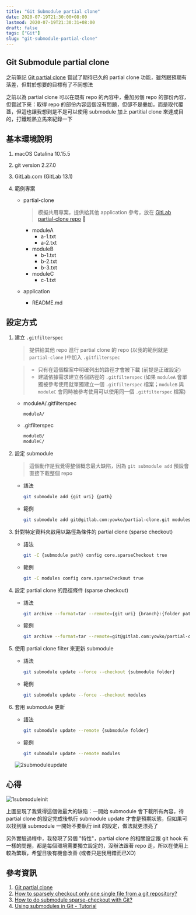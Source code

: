 ```yaml
---
title: "Git Submodule partial clone"
date: 2020-07-19T21:30:00+08:00
lastmod: 2020-07-19T21:30:31+08:00
draft: false
tags: ["Git"]
slug: "git-submodule-partial-clone"
---
```


## Git Submodule partial clone

之前筆記 [Git partial clone](https://blog.yowko.com/git-partial-clone) 嘗試了期待已久的 partial clone 功能，雖然跟預期有落差，但對於想要的目標有了不同想法

之前以為 partial clone 可以在既有 repo 的內容中，疉加另個 repo 的部份內容，但嘗試下來：取得 repo 的部份內容這個沒有問題，但卻不是疉加，而是取代覆蓋，但這也讓我想到是不是可以使用 submodule 加上 partitial clone 來達成目的，打鐵趁熱立馬來紀錄一下

## 基本環境說明

1. macOS Catalina 10.15.5
2. git version 2.27.0
3. GitLab.com (GitLab 13.1)
4. 範例專案

    - partial-clone

        > 模擬共用專案，提供給其他 application 參考，放在 [GitLab partial-clone repo](https://gitlab.com/yowko/partial-clone) 

        - moduleA
            - a-1.txt
            - a-2.txt
        - moduleB
            - b-1.txt
            - b-2.txt
            - b-3.txt
        - moduleC
            - c-1.txt
    - application
        - README.md

## 設定方式

1. 建立 `.gitfilterspec`

    > 提供給其他 repo 進行 partial clone 的 repo (以我的範例就是 `partial-clone` )中加入 `.gitfilterspec`

    > - 只有在這個檔案中明確列出的路徑才會被下載 (前提是正確設定)
    > - 建議依據需求建立各個路徑的 `.gitfilterspec` (如果 `moduleA` 會單獨被參考使用就單獨建立一個 `.gitfilterspec` 檔案；`moduleB` 與 `moduleC` 會同時被參考使用可以使用同一個 `.gitfilterspec` 檔案)

    - moduleA/.gitfilterspec

        ```txt
        moduleA/
        ```

    - .gitfilterspec

        ```txt
        moduleB/
        moduleC/
        ```

2. 設定 submodule

    > 這個動作是我覺得整個概念最大缺陷，因為 `git submodule add` 預設會直接下載整個 repo

    - 語法

        ```bash
        git submodule add {git uri} {path}
        ```

    - 範例

        ```bash
        git submodule add git@gitlab.com:yowko/partial-clone.git modules
        ```

3. 針對特定資料夾啟用以路徑為條件的 partial clone (sparse checkout)

    - 語法

        ```bash
        git -C {submodule path} config core.sparseCheckout true
        ```

    - 範例

        ```bash
        git -C modules config core.sparseCheckout true
        ```

4. 設定 partial clone 的路徑條件 (sparse checkout)

    - 語法

        ```bash
        git archive --format=tar --remote={git uri} {branch}:{folder path} -- {filename} | tar -O -xf - >>.git/modules/{submodule folder name}/info/sparse-checkout
        ```

    - 範例

        ```bash
        git archive --format=tar --remote=git@gitlab.com:yowko/partial-clone.git master:moduleA -- .gitfilterspec | tar -O -xf - >>.git/modules/modules/info/sparse-checkout
        ```

5. 使用 partial clone filter 來更新 submodule

    - 語法

        ```bash
        git submodule update --force --checkout {submodule folder}
        ```

    - 範例

        ```bash
        git submodule update --force --checkout modules
        ```

6. 套用 submodule 更新

    - 語法

        ```bash
        git submodule update --remote {submodule folder}
        ```

    - 範例

        ```bash
        git submodule update --remote modules
        ```

    ![2submoduleupdate](https://user-images.githubusercontent.com/3851540/87876711-9ebfa700-ca0c-11ea-9798-1f25980f17f8.jpg)

## 心得

![1submoduleinit](https://user-images.githubusercontent.com/3851540/87876709-9cf5e380-ca0c-11ea-8e07-68eb3c9cebff.jpg)

上圖呈現了我覺得這個做最大的缺陷：一開始 submodule 會下載所有內容，待 partial clone 的設定完成後執行 submodule update 才會是預期狀態，但如果可以找到讓 submodule 一開始不要執行 init 的設定，做法就更漂亮了

另外實驗過程中，我發現了另個 "特性"，partial clone 的相關設定跟 git hook 有一樣的問題，都是每個環境需要獨立設定的，沒辦法跟著 repo 走，所以在使用上較為繁瑣，希望日後有機會改善 (或者只是我用錯而已XD)

## 參考資訊

1. [Git partial clone](https://blog.yowko.com/git-partial-clone)
2. [How to sparsely checkout only one single file from a git repository?](https://stackoverflow.com/a/2467629)
3. [How to do submodule sparse-checkout with Git?](https://stackoverflow.com/questions/45688121/how-to-do-submodule-sparse-checkout-with-git)
4. [Using submodules in Git - Tutorial](https://www.vogella.com/tutorials/GitSubmodules/article.html)
